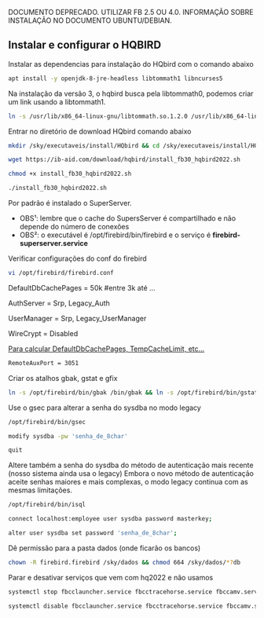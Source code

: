 DOCUMENTO DEPRECADO.
UTILIZAR FB 2.5 OU 4.0.
INFORMAÇÃO SOBRE INSTALAÇÃO NO DOCUMENTO UBUNTU/DEBIAN.

## Instalar e configurar o HQBIRD

Instalar as dependencias para instalação do HQbird com o comando abaixo
```bash
apt install -y openjdk-8-jre-headless libtommath1 libncurses5
```

Na instalação da versão 3, o hqbird busca pela libtommath0, podemos criar um link usando a libtommath1.
```bash
ln -s /usr/lib/x86_64-linux-gnu/libtommath.so.1.2.0 /usr/lib/x86_64-linux-gnu/libtommath.so.0
```

Entrar no diretório de download HQbird comando abaixo
```bash
mkdir /sky/executaveis/install/HQbird && cd /sky/executaveis/install/HQbird
```
```bash
wget https://ib-aid.com/download/hqbird/install_fb30_hqbird2022.sh
```
```bash
chmod +x install_fb30_hqbird2022.sh
```
```bash
./install_fb30_hqbird2022.sh
```

Por padrão é instalado o SuperServer.
 
- OBS¹: lembre que o cache do SupersServer é compartilhado e não depende do número de conexões
- OBS²: o executável é /opt/firebird/bin/firebird e o serviço é **firebird-superserver.service**

Verificar configurações do conf do firebird
```bash
vi /opt/firebird/firebird.conf
```
DefaultDbCachePages = 50k #entre 3k até ...

AuthServer = Srp, Legacy_Auth

UserManager = Srp, Legacy_UserManager

WireCrypt = Disabled

[Para calcular DefaultDbCachePages, TempCacheLimit, etc...](cc.ib-aid.com/)

```bash
RemoteAuxPort = 3051
```

Criar os atalhos gbak, gstat e gfix
```bash
ln -s /opt/firebird/bin/gbak /bin/gbak && ln -s /opt/firebird/bin/gstat /bin/gstat && ln -s /opt/firebird/bin/gfix /bin/gfix && ln -s /opt/firebird/bin/nbackup /bin/nbackup && ln -s /opt/firebird/bin/gsec /bin/gsec
```

Use o gsec para alterar a senha do sysdba no modo legacy
```bash
/opt/firebird/bin/gsec
```
```bash
modify sysdba -pw 'senha_de_8char'
```
```bash
quit
```
Altere também a senha do sysdba do método de autenticação mais recente (nosso sistema ainda usa o legacy)
Embora o novo método de autenticação aceite senhas maiores e mais complexas, o modo legacy continua com as mesmas limitações.
```bash
/opt/firebird/bin/isql
```
```bash
connect localhost:employee user sysdba password masterkey;
```
```bash
alter user sysdba set password 'senha_de_8char';
```

Dê permissão para a pasta dados (onde ficarão os bancos)
```bash
chown -R firebird.firebird /sky/dados && chmod 664 /sky/dados/*?db
```



Parar e desativar serviços que vem com hq2022 e não usamos
```bash
systemctl stop fbcclauncher.service fbcctracehorse.service fbccamv.service

systemctl disable fbcclauncher.service fbcctracehorse.service fbccamv.service
```

